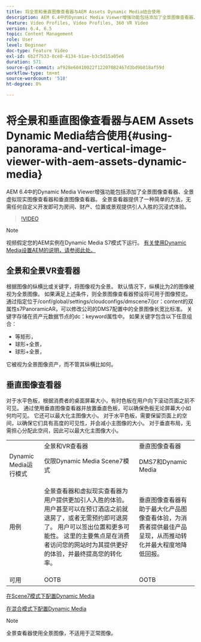 ```yaml
---
title: 将全景和垂直图像查看器与AEM Assets Dynamic Media结合使用
description: AEM 6.4中的Dynamic Media Viewer增强功能包括添加了全景图像查看器、全景虚拟现实图像查看器和垂直图像查看器。 全景查看器提供了一种简单的方法，无需任何自定义开发即可为房间、财产、位置或景观提供引人入胜的沉浸式体验。
feature: Video Profiles, Video Profiles, 360 VR Video
version: 6.4, 6.5
topic: Content Management
role: User
level: Beginner
doc-type: Feature Video
exl-id: 6b2f7533-8ce0-4134-b1ae-b3c5d15a05e6
duration: 571
source-git-commit: af928e60410022f12207082467d3bd9b818af59d
workflow-type: tm+mt
source-wordcount: '518'
ht-degree: 0%

---
```


# 将全景和垂直图像查看器与AEM Assets Dynamic Media结合使用{#using-panorama-and-vertical-image-viewer-with-aem-assets-dynamic-media}

AEM 6.4中的Dynamic Media Viewer增强功能包括添加了全景图像查看器、全景虚拟现实图像查看器和垂直图像查看器。 全景查看器提供了一种简单的方法，无需任何自定义开发即可为房间、财产、位置或景观提供引人入胜的沉浸式体验。

>[!VIDEO](https://video.tv.adobe.com/v/24156?quality=12&learn=on)

>[!NOTE]
>
>视频假定您的AEM实例在Dynamic Media S7模式下运行。 [有关使用Dynamic Media设置AEM的说明，请参阅此处。](https://helpx.adobe.com/cn/experience-manager/6-3/assets/using/config-dynamic-fp-14410.html)

## 全景和全景VR查看器

根据图像的纵横比或关键字，将图像视为全景。 默认情况下，纵横比为2的图像被视为全景图像。 如果满足上述条件，则全景图像查看器预设将可用于图像预览。 通过指定位于/conf/global/settings/cloudconfigs/dmscene7/jcr：content的双属性s7PanoramicAR，可以修改公司的DMS7配置中的全景图像长宽比标准。 关键字存储在资产元数据节点的dc：keyword属性中。 如果关键字包含以下任意组合：

* 等矩形，
* 球形+全景，
* 球形+全景，

它被视为全景图像资产，而不管其纵横比如何。

## 垂直图像查看器

对于水平色板，根据消费者的桌面屏幕大小，有时色板在用户向下滚动页面之前不可见。 通过使用垂直图像查看器并放置垂直色板，可以确保色板无论屏幕大小如何均可见。 它还可以最大化主图像大小。 对于水平色板，需要保留页面上的空间，以确保它们具有高度的可见性，并会减小主图像的大小。 对于垂直布局，无需担心分配此空间，因此可以最大化主图像大小。

<table> 
 <tbody>
  <tr>
   <td> </td>
   <td>全景和VR查看器</td>
   <td>垂直图像查看器</td>
  </tr>
  <tr>
   <td>Dynamic Media运行模式</td>
   <td>仅限Dynamic Media Scene7模式</td>
   <td>DMS7和Dynamic Media</td>
  </tr>
  <tr>
   <td>用例</td>
   <td><p>全景查看器和虚拟现实查看器为用户提供更加引人入胜的体验。 用户甚至可以在预订酒店之前就退房了，或者无需预约即可退房了。 用户可以签出位置和更多可能性。 这里的主要焦点是在消费者访问您的网站时为其提供更好的体验，并最终提高您的转化率。</p> <p> </p> </td> 
   <td><p>垂直图像查看器有助于最大化产品图像查看体验，为消费者提供最佳产品呈现，从而推动转化并最大程度地降低回报。</p> <p> </p> </td>
  </tr>
  <tr>
   <td>可用 </td>
   <td>OOTB</td>
   <td>OOTB</td>
  </tr>
 </tbody>
</table>

[在Scene7模式下配置Dynamic Media](https://helpx.adobe.com/experience-manager/6-5/assets/using/config-dms7.html)

[在混合模式下配置Dynamic Media](https://helpx.adobe.com/cn/experience-manager/6-5/assets/using/config-dynamic.html)

>[!NOTE]
>
>全景查看器使用全景图像，不适用于正常图像。
